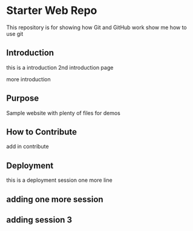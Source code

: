 # Starter Web Repo

This repository is for showing how Git and GitHub work
show me how to use git 
## Introduction

this is a introduction
2nd introduction page

more introduction
## Purpose

Sample website with plenty of files for demos

## How to Contribute
add in contribute 

## Deployment
this is a deployment session
one more line


## adding one more session


## adding session 3

